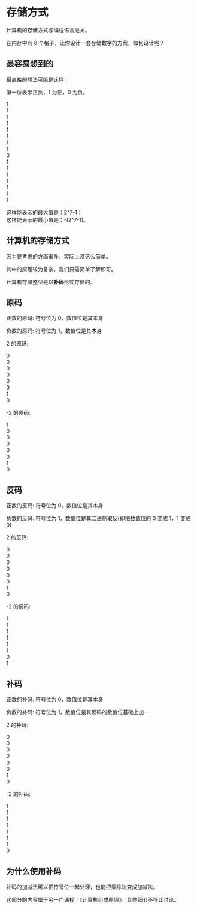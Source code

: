 # 存储方式

计算机的存储方式与编程语言无关。

在内存中有 8 个格子，让你设计一套存储数字的方案，如何设计呢？

## 最容易想到的

最直接的想法可能是这样：

第一位表示正负，1 为正，0 为负。

<div class="flex flex-row gap-1">
<div class="brick-cyan w-8">1</div>
<div class="brick w-8">1</div>
<div class="brick w-8">1</div>
<div class="brick w-8">1</div>
<div class="brick w-8">1</div>
<div class="brick w-8">1</div>
<div class="brick w-8">1</div>
<div class="brick w-8">1</div>
</div>

<div class="flex flex-row gap-1 mt-4">
<div class="brick-cyan w-8">0</div>
<div class="brick w-8">1</div>
<div class="brick w-8">1</div>
<div class="brick w-8">1</div>
<div class="brick w-8">1</div>
<div class="brick w-8">1</div>
<div class="brick w-8">1</div>
<div class="brick w-8">1</div>
</div>

这样能表示的最大值是：2^7-1；  
这样能表示的最小值是：-(2^7-1)。

## 计算机的存储方式

因为要考虑的方面很多，实际上没这么简单。

其中的原理较为复杂，我们只需简单了解即可。

计算机存储整型是以**补码**形式存储的。

## 原码

正数的原码: 符号位为 0，数值位是其本身

负数的原码: 符号位为 1，数值位是其本身

2 的原码:

<div class="flex flex-row gap-1 mt-4">
<div class="brick-cyan w-8">0</div>
<div class="brick w-8">0</div>
<div class="brick w-8">0</div>
<div class="brick w-8">0</div>
<div class="brick w-8">0</div>
<div class="brick w-8">0</div>
<div class="brick w-8">1</div>
<div class="brick w-8">0</div>
</div>

-2 的原码:

<div class="flex flex-row gap-1 mt-4 mb-4">
<div class="brick-cyan w-8">1</div>
<div class="brick w-8">0</div>
<div class="brick w-8">0</div>
<div class="brick w-8">0</div>
<div class="brick w-8">0</div>
<div class="brick w-8">0</div>
<div class="brick w-8">1</div>
<div class="brick w-8">0</div>
</div>

## 反码

正数的反码: 符号位为 0，数值位是其本身

负数的反码: 符号位为 1，数值位是其二进制取反(即把数值位的 0 变成 1，1 变成 0)

2 的反码:

<div class="flex flex-row gap-1 mt-4 mb-4">
<div class="brick-cyan w-8">0</div>
<div class="brick w-8">0</div>
<div class="brick w-8">0</div>
<div class="brick w-8">0</div>
<div class="brick w-8">0</div>
<div class="brick w-8">0</div>
<div class="brick w-8">1</div>
<div class="brick w-8">0</div>
</div>

-2 的反码:

<div class="flex flex-row gap-1 mt-4 mb-4">
<div class="brick-cyan w-8">1</div>
<div class="brick w-8">1</div>
<div class="brick w-8">1</div>
<div class="brick w-8">1</div>
<div class="brick w-8">1</div>
<div class="brick w-8">1</div>
<div class="brick w-8">0</div>
<div class="brick w-8">1</div>
</div>

## 补码

正数的补码: 符号位为 0，数值位是其本身

负数的补码: 符号位为 1，数值位是其反码的数值位基础上加一

2 的补码:

<div class="flex flex-row gap-1 mt-4 mb-4">
<div class="brick-cyan w-8">0</div>
<div class="brick w-8">0</div>
<div class="brick w-8">0</div>
<div class="brick w-8">0</div>
<div class="brick w-8">0</div>
<div class="brick w-8">0</div>
<div class="brick w-8">1</div>
<div class="brick w-8">0</div>
</div>

-2 的补码:

<div class="flex flex-row gap-1 mt-4 mb-4">
<div class="brick-cyan w-8">1</div>
<div class="brick w-8">1</div>
<div class="brick w-8">1</div>
<div class="brick w-8">1</div>
<div class="brick w-8">1</div>
<div class="brick w-8">1</div>
<div class="brick w-8">1</div>
<div class="brick w-8">0</div>
</div>

## 为什么使用补码

补码的加减法可以把符号位一起处理，也能把乘除法变成加减法。

这部分的内容属于另一门课程：《计算机组成原理》，具体细节不在此讨论。
